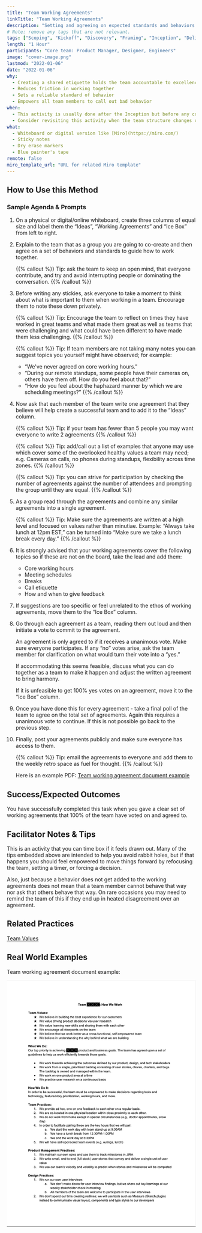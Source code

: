 ```yaml
---
title: "Team Working Agreements"
linkTitle: "Team Working Agreements"
description: "Setting and agreeing on expected standards and behaviors defined by a team as best practices to work together smoothly and ensure the success of the task/project at hand."
# Note: remove any tags that are not relevant.
tags: ["Scoping", "Kickoff", "Discovery", "Framing", "Inception", "Delivery"]
length: "1 Hour"
participants: "Core team: Product Manager, Designer, Engineers"
image: "cover-image.png"
lastmod: "2022-01-06"
date: "2022-01-06"
why:
  - Creating a shared etiquette holds the team accountable to excellence
  - Reduces friction in working together
  - Sets a reliable standard of behavior
  - Empowers all team members to call out bad behavior
when:
  - This activity is usually done after the Inception but before any core product work starts. That way only relevant team members are involved, and agreements are set before bad habits set in.
  - Consider revisiting this activity when the team structure changes or members join or leave.
what:
  - Whiteboard or digital version like [Miro](https://miro.com/)
  - Sticky notes
  - Dry erase markers
  - Blue painter's tape
remote: false
miro_template_url: "URL for related Miro template"
---
```


## How to Use this Method

### Sample Agenda & Prompts

1. On a physical or digital/online whiteboard, create three columns of equal size and label them the “Ideas”, “Working Agreements” and “Ice Box” from left to right.

2. Explain to the team that as a group you are going to co-create and then agree on a set of behaviors and standards to guide how to work together.

   {{% callout %}}
   Tip: ask the team to keep an open mind, that everyone contribute, and try and avoid interrupting people or dominating the conversation.
   {{% /callout %}}

3. Before writing any stickies, ask everyone to take a moment to think about what is important to them when working in a team. Encourage them to note these down privately.

   {{% callout %}}
   Tip: Encourage the team to reflect on times they have worked in great teams and what made them great as well as teams that were challenging and what could have been different to have made them less challenging.
   {{% /callout %}}

   {{% callout %}}
   Tip: If team members are not taking many notes you can suggest topics you yourself might have observed; for example:

   - “We've never agreed on core working hours.”
   - “During our remote standups, some people have their cameras on, others have them off. How do you feel about that?”
   - “How do you feel about the haphazard manner by which we are scheduling meetings?”
     {{% /callout %}}

4. Now ask that each member of the team write one agreement that they believe will help create a successful team and to add it to the “Ideas” column.

   {{% callout %}}
   Tip: if your team has fewer than 5 people you may want everyone to write 2 agreements
   {{% /callout %}}

   {{% callout %}}
   Tip: add/call out a list of examples that anyone may use which cover some of the overlooked healthy values a team may need; e.g. Cameras on calls, no phones during standups, flexibility across time zones.
   {{% /callout %}}

   {{% callout %}}
   Tip: you can strive for participation by checking the number of agreements against the number of attendees and prompting the group until they are equal.
   {{% /callout %}}

5. As a group read through the agreements and combine any similar agreements into a single agreement.

   {{% callout %}}
   Tip: Make sure the agreements are written at a high level and focused on values rather than minutiae. Example: “Always take lunch at 12pm EST,” can be turned into “Make sure we take a lunch break every day.”
   {{% /callout %}}

6. It is strongly advised that your working agreements cover the following topics so if these are not on the board, take the lead and add them:

   - Core working hours
   - Meeting schedules
   - Breaks
   - Call etiquette
   - How and when to give feedback

7. If suggestions are too specific or feel unrelated to the ethos of working agreements, move them to the “Ice Box” column.

8. Go through each agreement as a team, reading them out loud and then initiate a vote to commit to the agreement.

   An agreement is only agreed to if it receives a unanimous vote. Make sure everyone participates. If any “no” votes arise, ask the team member for clarification on what would turn their vote into a “yes.”

   If accommodating this seems feasible, discuss what you can do together as a team to make it happen and adjust the written agreement to bring harmony.

   If it is unfeasible to get 100% yes votes on an agreement, move it to the “Ice Box” column.

9. Once you have done this for every agreement - take a final poll of the team to agree on the total set of agreements. Again this requires a unanimous vote to continue. If this is not possible go back to the previous step.

10. Finally, post your agreements publicly and make sure everyone has access to them.

    {{% callout %}}
    Tip: email the agreements to everyone and add them to the weekly retro space as fuel for thought.
    {{% /callout %}}

    Here is an example PDF: [Team working agreement document example](images/team-working-agreement-example.pdf)

## Success/Expected Outcomes

You have successfully completed this task when you gave a clear set of working agreements that 100% of the team have voted on and agreed to.

## Facilitator Notes & Tips

This is an activity that you can time box if it feels drawn out. Many of the tips embedded above are intended to help you avoid rabbit holes, but if that happens you should feel empowered to move things forward by refocusing the team, setting a timer, or forcing a decision.

Also, just because a behavior does not get added to the working agreements does not mean that a team member cannot behave that way nor ask that others behave that way. On rare occasions you may need to remind the team of this if they end up in heated disagreement over an agreement.

## Related Practices

[Team Values](/practices/team-values/)

## Real World Examples

Team working agreement document example:

[![Team working agreement document example](images/team-working-agreement-large.png)](images/team-working-agreement-example.pdf)
